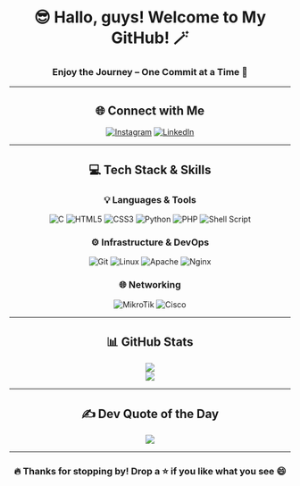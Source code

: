 <div align="center">

# 😎 Hallo, guys! Welcome to My GitHub! 🪄  
### Enjoy the Journey – One Commit at a Time 🚀

---

## 🌐 Connect with Me

[![Instagram](https://img.shields.io/badge/Instagram-%23E4405F.svg?style=for-the-badge&logo=Instagram&logoColor=white)](https://instagram.com/ngabrio_1235)
[![LinkedIn](https://img.shields.io/badge/LinkedIn-%230077B5.svg?style=for-the-badge&logo=linkedin&logoColor=white)](https://linkedin.com/in/your-linkedin-username)

---

## 💻 Tech Stack & Skills

### 💡 Languages & Tools
![C](https://img.shields.io/badge/C-%2300599C.svg?style=for-the-badge&logo=c&logoColor=white)
![HTML5](https://img.shields.io/badge/HTML5-%23E34F26.svg?style=for-the-badge&logo=html5&logoColor=white)
![CSS3](https://img.shields.io/badge/CSS3-%231572B6.svg?style=for-the-badge&logo=css3&logoColor=white)
![Python](https://img.shields.io/badge/Python-3670A0?style=for-the-badge&logo=python&logoColor=ffdd54)
![PHP](https://img.shields.io/badge/PHP-%23777BB4.svg?style=for-the-badge&logo=php&logoColor=white)
![Shell Script](https://img.shields.io/badge/Shell--Script-%23121011.svg?style=for-the-badge&logo=gnu-bash&logoColor=white)

### ⚙️ Infrastructure & DevOps
![Git](https://img.shields.io/badge/Git-F05032.svg?style=for-the-badge&logo=git&logoColor=white)
![Linux](https://img.shields.io/badge/Linux-FCC624?style=for-the-badge&logo=linux&logoColor=black)
![Apache](https://img.shields.io/badge/Apache-%23D42029.svg?style=for-the-badge&logo=apache&logoColor=white)
![Nginx](https://img.shields.io/badge/Nginx-%23009639.svg?style=for-the-badge&logo=nginx&logoColor=white)

### 🌐 Networking
![MikroTik](https://img.shields.io/badge/MikroTik-%23e0006c.svg?style=for-the-badge&logo=mikrotik&logoColor=white)
![Cisco](https://img.shields.io/badge/Cisco-%2300497C.svg?style=for-the-badge&logo=cisco&logoColor=white)

---

## 📊 GitHub Stats

![](https://github-readme-stats.vercel.app/api?username=Ngab-Rio&theme=dark&hide_border=true&show_icons=true)  
![](https://github-readme-streak-stats.herokuapp.com/?user=Ngab-Rio&theme=dark&hide_border=true)  

---

## ✍️ Dev Quote of the Day

![](https://quotes-github-readme.vercel.app/api?type=vertical&theme=radical)

---

### 🔥 Thanks for stopping by! Drop a ⭐ if you like what you see 😄

</div>
